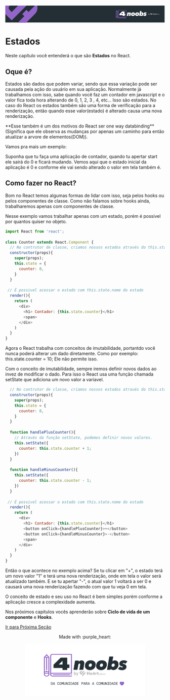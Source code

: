 <p align="center">
  <a href="https://github.com/he4rt/4noobs" target="_blank">
    <img src="../../assets/global/header-4noobs.svg">
  </a>
</p>

# Estados

Neste capítulo você entenderá o que são **Estados** no React.

## Oque é?

Estados são dados que podem variar, sendo que essa variação pode ser causada pela ação do usuário em sua aplicação. Normalmente já trabalhamos com isso, sabe quando você faz um contador em javascript e o valor fica toda hora alterando de 0, 1, 2, 3 , 4, etc... Isso são estados. No caso do React os estados também são uma forma de verificação para a renderização, então quando esse valor(estado) é alterado causa uma nova renderização.

<p>**Esse também é um dos motivos do React ser one way databinding**(Significa que ele observa as mudanças por apenas um caminho para então atualizar a arvore de elementos(DOM)).</p>

Vamos pra mais um exemplo:

<p>Suponha que tu faça uma aplicação de contador, quando tu apertar start ele sairá do 0 e ficará mudando. Vemos aqui que o estado inicial da aplicação é 0 e conforme ele vai sendo alterado o valor em tela também é.</p>

## Como fazer no React?

Bom no React temos algumas formas de lidar com isso, seja pelos hooks ou pelos componentes de classe.
Como não falamos sobre hooks ainda, trabalharemos apenas com componentes de classe.

Nesse exemplo vamos trabalhar apenas com um estado, porém é possivel por quantos quiser no objeto.

```js
import React from 'react';

class Counter extends React.Component {
  // No contrutor de classe, criamos nossos estados através do this.state
  constructor(props){
    super(props);
    this.state = {
      counter: 0,
    }
  }

 // É possivel acessar o estado com this.state.nome do estado
  render(){
    return (
      <div>
        <h1> Contador: {this.state.counter}</h1>
        <span>
      </div>
    )
  }
}
```

Agora o React trabalha com conceitos de imutabilidade, portantdo você nunca poderá alterar um dado diretamente. Como por exemplo: this.state.counter = 10; Ele não permite isso.

<p>Com o conceito de imutabilidade, sempre iremos definir novos dados ao invez de modificar o dado.
Para isso o React usa uma função chamada setState que adiciona um novo valor a variavel.
</p>

```js
  // No contrutor de classe, criamos nossos estados através do this.state
  constructor(props){
    super(props);
    this.state = {
      counter: 0,
    }
  }

  function handlePlusCounter(){
    // Através da função setState, podemos definir novos valores.
    this.setState({
      counter: this.state.counter + 1;
    })
  }

  function handleMinusCounter(){
    this.setState({
      counter: this.state.counter - 1;
    })
  }

 // É possivel acessar o estado com this.state.nome do estado
  render(){
    return (
      <div>
        <h1> Contador: {this.state.counter}</h1>
        <button onClick={handlePlusCounter}>+</button>
        <button onClick={handleMinusCounter}>-</button>
        <span>
      </div>
    )
  }
}
```

Então o que acontece no exemplo acima? Se tu clicar em "+", o estado terá um novo valor "1" e terá uma nova renderização, onde em tela o valor será atualizado também. E se tu apertar "-", o atual valor 1 voltará a ser 0 e causará uma nova renderização fazendo com que tu veja 0 em tela.

O conceito de estado e seu uso no React é bem simples porém conforme a aplicação cresce a complexidade aumenta.

Nos próximos capítulos vocês aprenderão sobre **Ciclo de vida de um componente** e **Hooks**.

[Ir para Próxima Seção](./6-React%20Hooks.md)

<p align="center">Made with :purple_heart:</p>

<p align="center">
  <a href="https://github.com/he4rt/4noobs" target="_blank">
    <img src="../../assets/global/footer-4noobs.svg" width="380">
  </a>
</p>
